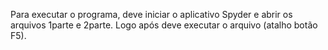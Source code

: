 Para executar o programa, deve iniciar o aplicativo Spyder e abrir os arquivos 1parte e 2parte. Logo após deve executar o arquivo (atalho botão F5).
